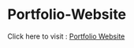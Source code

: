 # Portfolio-Website

Click here to visit : <a href="https://rahul28428.github.io/Portfolio-Website/">Portfolio Website</a>
